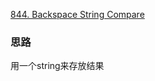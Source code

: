 [844. Backspace String Compare](https://leetcode.com/problems/backspace-string-compare/)

### 思路
用一个string来存放结果